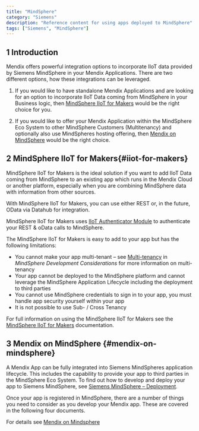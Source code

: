 ```yaml
---
title: "MindSphere"
category: "Siemens"
description: "Reference content for using apps deployed to MindSphere"
tags: ["Siemens", "MindSphere"]
---
```


## 1 Introduction

Mendix offers powerful integration options to incorporate IIoT data provided by Siemens MindSphere in your Mendix Applications. There are two different options, how these integrations can be leveraged. 

1. If you would like to have standalone Mendix Applications and are looking for an option to incorporate IIoT Data coming from MindSphere in your Business logic, then [MindSphere IIoT for Makers](#app-service) would be the right choice for you. 

2. If you would like to offer your Mendix Application within the MindSphere Eco System to other MindSphere Customers (Multitenancy) and optionally also use MindSpheres hosting offering, then [Mendix on MindSphere](#mendix-on-mindsphere) would be the right choice. 

## 2 MindSphere IIoT for Makers{#iiot-for-makers}

MindSphere IIoT for Makers is the ideal solution if you want to add IIoT Data coming from MindSphere to an existing app which runs in the Mendix Cloud or another platform, especially when you are combining MindSphere data with information from other sources. 

With MindSphere IIoT for Makers, you can use either REST or, in the future, OData via Datahub for integration.  

MindSphere IIoT for Makers uses [IIoT Authenticator Module](https://example.com) to authenticate your REST & oData calls to MindSphere. 

The MindSphere IIoT for Makers is easy to add to your app but has the following limitations:

* You cannot make your app multi-tenant – see [Multi-tenancy](mindsphere-development-considerations#multitenancy) in *MindSphere Development Considerations* for more information on multi-tenancy
* Your app cannot be deployed to the MindSphere platform and cannot leverage the MindSphere Application Lifecycle including the deployment to third parties
* You cannot use MindSphere credentials to sign in to your app, you must handle app security yourself within your app
* It is not possible to use Sub- / Cross Tenancy

For full information on using the MindSphere IIoT for Makers see the [MindSphere IIoT for Makers](mindsphere-app-service) documentation.

## 3 Mendix on MindSphere {#mendix-on-mindsphere}

A Mendix App can be fully integrated into Siemens MindSpheres application lifecycle. This includes the capability to provide your app to third parties in the MindSphere Eco System. To find out how to develop and deploy your app to Siemens MindSphere, see [Siemens MindSphere – Deployment](/developerportal/deploy/deploying-to-mindsphere).

Once your app is registered in MindSphere, there are a number of things you need to consider as you develop your Mendix app. These are covered in the following four documents.

For details see [Mendix on Mindsphere](mendix-on-mindsphere) 
